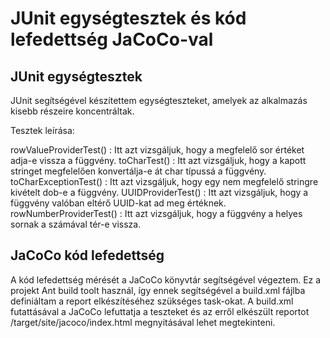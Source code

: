 # JUnit egységtesztek és kód lefedettség JaCoCo-val

## JUnit egységtesztek

JUnit segítségével készítettem egységteszteket, amelyek az alkalmazás kisebb részeire koncentráltak.

Tesztek leírása:

rowValueProviderTest() : Itt azt vizsgáljuk, hogy a megfelelő sor értéket adja-e vissza a függvény.
toCharTest() : Itt azt vizsgáljuk, hogy a kapott stringet megfelelően konvertálja-e át char típussá a függvény.
toCharExceptionTest() : Itt azt vizsgáljuk, hogy egy nem megfelelő stringre kivételt dob-e a függvény.
UUIDProviderTest() : Itt azt vizsgáljuk, hogy a függvény valóban eltérő UUID-kat ad meg értéknek.
rowNumberProviderTest() : Itt azt vizsgáljuk, hogy a függvény a helyes sornak a számával tér-e vissza.

## JaCoCo kód lefedettség

A kód lefedettség mérését a JaCoCo könyvtár segítségével végeztem.
Ez a projekt Ant build toolt használ, így ennek segítségével a build.xml fájlba definiáltam a report elkészítéséhez szükséges task-okat.
A build.xml futattásával a JaCoCo lefuttatja a teszteket és az erről elkészült reportot /target/site/jacoco/index.html megnyitásával lehet megtekinteni.